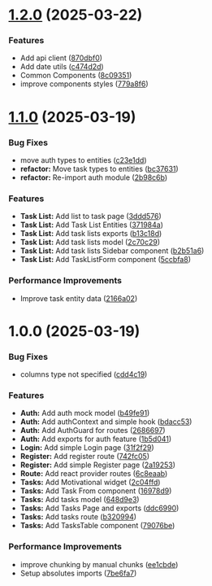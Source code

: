 # [1.2.0](https://github.com/MtMath/todo-react-sliced/compare/v1.1.0...v1.2.0) (2025-03-22)


### Features

* Add api client ([870dbf0](https://github.com/MtMath/todo-react-sliced/commit/870dbf0c65e62a93a2a77b03011f12165e3546e4))
* Add date utils ([c474d2d](https://github.com/MtMath/todo-react-sliced/commit/c474d2dcb73c57ae37e4cfcc3b86b00cb3d2f92b))
* Common Components ([8c09351](https://github.com/MtMath/todo-react-sliced/commit/8c093518b8e9a006147e62356bd571be203e0538))
* improve components styles ([779a8f6](https://github.com/MtMath/todo-react-sliced/commit/779a8f682834c81fe230d3d1bdbbd8e78e4cf479))

# [1.1.0](https://github.com/MtMath/todo-react-sliced/compare/v1.0.0...v1.1.0) (2025-03-19)


### Bug Fixes

* move auth types to entities ([c23e1dd](https://github.com/MtMath/todo-react-sliced/commit/c23e1ddf90c7b0d795df33b4d86b440fd2b35777))
* **refactor:** Move task types to entities ([bc37631](https://github.com/MtMath/todo-react-sliced/commit/bc376315acd98998b879a47a56b9883ae6f1ebdc))
* **refactor:** Re-import auth module ([2b98c6b](https://github.com/MtMath/todo-react-sliced/commit/2b98c6ba0736064a5227440eb557c9c9474a9fe5))


### Features

* **Task List:** Add list to task page ([3ddd576](https://github.com/MtMath/todo-react-sliced/commit/3ddd576542474a9a6e4e9373fe2d95341acc5763))
* **Task List:** Add Task List Entities ([371984a](https://github.com/MtMath/todo-react-sliced/commit/371984ad5f14825a84c596e43c9845880aba67d9))
* **Task List:** Add task lists exports ([b13c18d](https://github.com/MtMath/todo-react-sliced/commit/b13c18d78f27d4565c4025609cee9fe27764bb6a))
* **Task List:** Add task lists model ([2c70c29](https://github.com/MtMath/todo-react-sliced/commit/2c70c290399ad73d9135977949f99bf7446e94ef))
* **Task List:** Add task lists Sidebar component ([b2b51a6](https://github.com/MtMath/todo-react-sliced/commit/b2b51a632d0b16a298844b4ba8f9cbab3bb26f43))
* **Task List:** Add TaskListForm component ([5ccbfa8](https://github.com/MtMath/todo-react-sliced/commit/5ccbfa868b45d85bf6d63a6fdae682b68307e3da))


### Performance Improvements

* Improve task entity data ([2166a02](https://github.com/MtMath/todo-react-sliced/commit/2166a02f7f331a2e930101ced652a6e76b61134a))

# 1.0.0 (2025-03-19)


### Bug Fixes

* columns type not specified ([cdd4c19](https://github.com/MtMath/todo-react-sliced/commit/cdd4c19be9aa3fbc622d811af843b08cdc9b45f8))


### Features

* **Auth:** Add auth mock model ([b49fe91](https://github.com/MtMath/todo-react-sliced/commit/b49fe9102453a308fc286a0b4083f7a1cb1aefa2))
* **Auth:** Add authContext and simple hook ([bdacc53](https://github.com/MtMath/todo-react-sliced/commit/bdacc5338941b59659ec581cfaab87a92bc8409f))
* **Auth:** Add AuthGuard for routes ([2686697](https://github.com/MtMath/todo-react-sliced/commit/2686697bfac1784ab644f7365a1abadd73ca30b8))
* **Auth:** Add exports for auth feature ([1b5d041](https://github.com/MtMath/todo-react-sliced/commit/1b5d0413c00b73c0299cdbe3553c09af78f4f5da))
* **Login:** Add simple Login page ([31f2f29](https://github.com/MtMath/todo-react-sliced/commit/31f2f292c58ca16eb027810db3b9451417344253))
* **Register:** Add register route ([742fc05](https://github.com/MtMath/todo-react-sliced/commit/742fc056d65e72df9559ccdf23e868b64004e71c))
* **Register:** Add simple Register page ([2a19253](https://github.com/MtMath/todo-react-sliced/commit/2a1925341dae8f23082799ec2fbe697f890e9f18))
* **Route:** Add react provider routes ([6c8eaab](https://github.com/MtMath/todo-react-sliced/commit/6c8eaaba49c52a00f5a4874439589925fe1a9ae1))
* **Tasks:** Add Motivational widget ([2c04ffd](https://github.com/MtMath/todo-react-sliced/commit/2c04ffd78bf61c1a6ef37473fbbcf2c91447daed))
* **Tasks:** Add Task From component ([16978d9](https://github.com/MtMath/todo-react-sliced/commit/16978d954181dad897542a3f70980b19dca34671))
* **Tasks:** Add tasks model ([648d9e3](https://github.com/MtMath/todo-react-sliced/commit/648d9e3ee92c3ca4282d4dd7a246899d8891bf32))
* **Tasks:** Add Tasks Page and exports ([ddc6990](https://github.com/MtMath/todo-react-sliced/commit/ddc69902c457af456accc4e14a678d09b04db490))
* **Tasks:** Add tasks route ([b320994](https://github.com/MtMath/todo-react-sliced/commit/b320994860edb5610e61f0544fcbbb185259961a))
* **Tasks:** Add TasksTable component ([79076be](https://github.com/MtMath/todo-react-sliced/commit/79076be414d1d23021cb7e83bf695010870d396c))


### Performance Improvements

* improve chunking by manual chunks ([ee1cbde](https://github.com/MtMath/todo-react-sliced/commit/ee1cbde2ac28487200827fea1956f0b5bb317fad))
* Setup absolutes imports ([7be6fa7](https://github.com/MtMath/todo-react-sliced/commit/7be6fa76b9a72014144d1c83556363aae50da36d))
